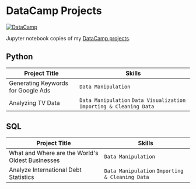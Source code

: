 # DataCamp Projects

[![DataCamp](https://external-content.duckduckgo.com/iu/?u=https%3A%2F%2Ftse1.mm.bing.net%2Fth%3Fid%3DOIP.MvsWhZyDLB4hk0k3JECU5AHaCx%26pid%3DApi&f=1)](https://www.datacamp.com)

Jupyter notebook copies of my [DataCamp projects](https://www.datacamp.com/profile/jonmabale).

## Python

| Project Title                      | Skills                                                               |
| ---------------------------------- | -------------------------------------------------------------------- |
| Generating Keywords for Google Ads | `Data Manipulation`                                                  |
| Analyzing TV Data                  | `Data Manipulation` `Data Visualization` `Importing & Cleaning Data` |

## SQL

| Project Title                                    | Skills                                          |
| ------------------------------------------------ | ----------------------------------------------- |
| What and Where are the World's Oldest Businesses | `Data Manipulation`                             |
| Analyze International Debt Statistics            | `Data Manipulation` `Importing & Cleaning Data` |
